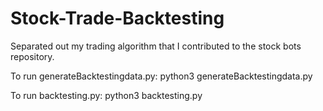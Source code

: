 # Stock-Trade-Backtesting
Separated out my trading algorithm that I contributed to the stock bots repository.

To run generateBacktestingdata.py:
python3 generateBacktestingdata.py

To run backtesting.py:
python3 backtesting.py
